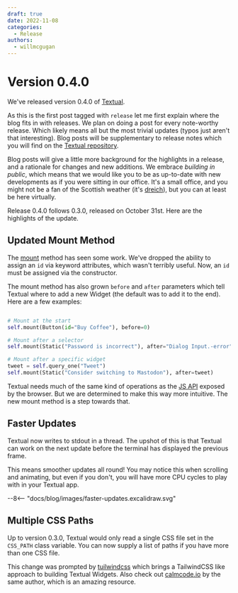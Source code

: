 ```yaml
---
draft: true 
date: 2022-11-08
categories:
  - Release
authors:
  - willmcgugan
---
```


# Version 0.4.0

We've released version 0.4.0 of [Textual](https://pypi.org/search/?q=textual).

As this is the first post tagged with `release` let me first explain where the blog fits in with releases. We plan on doing a post for every note-worthy release. Which likely means all but the most trivial updates (typos just aren't that interesting). Blog posts will be supplementary to release notes which you will find on the [Textual repository](https://github.com/Textualize/textual).

Blog posts will give a little more background for the highlights in a release, and a rationale for changes and new additions. We embrace *building in public*, which means that we would like you to be as up-to-date with new developments as if you were sitting in our office. It's a small office, and you might not be a fan of the Scottish weather (it's [dreich](https://www.bbc.co.uk/news/uk-scotland-50476008)), but you can at least be here virtually.

<!-- more -->

Release 0.4.0 follows 0.3.0, released on October 31st. Here are the highlights of the update.

## Updated Mount Method

The [mount](/api/widget/#textual.widget.Widget.mount) method has seen some work. We've dropped the ability to assign an `id` via keyword attributes, which wasn't terribly useful. Now, an `id` must be assigned via the constructor. 

The mount method has also grown `before` and `after` parameters which tell Textual where to add a new Widget (the default was to add it to the end). Here are a few examples:

```python

# Mount at the start
self.mount(Button(id="Buy Coffee"), before=0)

# Mount after a selector
self.mount(Static("Password is incorrect"), after="Dialog Input.-error")

# Mount after a specific widget
tweet = self.query_one("Tweet")
self.mount(Static("Consider switching to Mastodon"), after=tweet)

```

Textual needs much of the same kind of operations as the [JS API](https://developer.mozilla.org/en-US/docs/Web/API/Node/appendChild) exposed by the browser. But we are determined to make this way more intuitive. The new mount method is a step towards that. 

## Faster Updates

Textual now writes to stdout in a thread. The upshot of this is that Textual can work on the next update before the terminal has displayed the previous frame.

This means smoother updates all round! You may notice this when scrolling and animating, but even if you don't, you will have more CPU cycles to play with in your Textual app.

<div class="excalidraw">
--8<-- "docs/blog/images/faster-updates.excalidraw.svg"
</div>


## Multiple CSS Paths

Up to version 0.3.0, Textual would only read a single CSS file set in the `CSS_PATH` class variable. You can now supply a list of paths if you have more than one CSS file.

This change was prompted by [tuilwindcss](https://github.com/koaning/tuilwindcss/) which brings a TailwindCSS like approach to building Textual Widgets. Also check out [calmcode.io](https://calmcode.io/) by the same author, which is an amazing resource.
